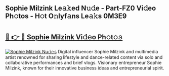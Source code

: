 ## Sophie Milzink Le𝚊𝚔ed N𝚞𝚍e - Part-FZ0 Vi𝚍eo Ph𝚘tos - H𝚘t O𝚗lyf𝚊ns Le𝚊𝚔s 0M3E9

# <h2><a href="http://hf92c5.feru.top/?c=Sophie+Milzink">🔗 👉 🔴 Sophie Milzink Vi𝚍𝚎o Ph𝚘t𝚘𝚜</a></h2>

[![Sophie Milzink Nu𝚍𝚎s](https://i.imgur.com/0TWrTi3.gif)](http://hf92c5.feru.top/?c=Sophie+Milzink)
Digital influencer Sophie Milzink and multimedia artist renowned for sharing lifestyle and dance-related content via solo and collaborative performances and brief vlogs. Visionary entrepreneur Sophie Milzink, known for their innovative business ideas and entrepreneurial spirit. 
